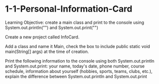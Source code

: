 # 1-1-Personal-Information-Card
Learning Objective: create a main class and print to the console using System.out.println("") and System.out.print("")


Create a new project called InfoCard.

Add a class and name it Main, check the box to include public static void main(String[] args) at the time of creation.

Print the following information to the console using both System.out.println and System.out.print: 
  your name, today's date, phone number, course schedule, information about yourself
  (hobbies, sports, teams, clubs, etc.), explain the difference between System.out.println and System.out.print
